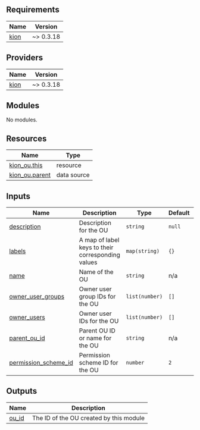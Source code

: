 <!-- BEGIN_TF_DOCS -->
## Requirements

| Name | Version |
|------|---------|
| <a name="requirement_kion"></a> [kion](#requirement\_kion) | ~> 0.3.18 |

## Providers

| Name | Version |
|------|---------|
| <a name="provider_kion"></a> [kion](#provider\_kion) | ~> 0.3.18 |

## Modules

No modules.

## Resources

| Name | Type |
|------|------|
| [kion_ou.this](https://registry.terraform.io/providers/kionsoftware/kion/latest/docs/resources/ou) | resource |
| [kion_ou.parent](https://registry.terraform.io/providers/kionsoftware/kion/latest/docs/data-sources/ou) | data source |

## Inputs

| Name | Description | Type | Default | Required |
|------|-------------|------|---------|:--------:|
| <a name="input_description"></a> [description](#input\_description) | Description for the OU | `string` | `null` | no |
| <a name="input_labels"></a> [labels](#input\_labels) | A map of label keys to their corresponding values | `map(string)` | `{}` | no |
| <a name="input_name"></a> [name](#input\_name) | Name of the OU | `string` | n/a | yes |
| <a name="input_owner_user_groups"></a> [owner\_user\_groups](#input\_owner\_user\_groups) | Owner user group IDs for the OU | `list(number)` | `[]` | no |
| <a name="input_owner_users"></a> [owner\_users](#input\_owner\_users) | Owner user IDs for the OU | `list(number)` | `[]` | no |
| <a name="input_parent_ou_id"></a> [parent\_ou\_id](#input\_parent\_ou\_id) | Parent OU ID or name for the OU | `string` | n/a | yes |
| <a name="input_permission_scheme_id"></a> [permission\_scheme\_id](#input\_permission\_scheme\_id) | Permission scheme ID for the OU | `number` | `2` | no |

## Outputs

| Name | Description |
|------|-------------|
| <a name="output_ou_id"></a> [ou\_id](#output\_ou\_id) | The ID of the OU created by this module |
<!-- END_TF_DOCS -->